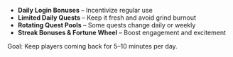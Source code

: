 - **Daily Login Bonuses** – Incentivize regular use
- **Limited Daily Quests** – Keep it fresh and avoid grind burnout
- **Rotating Quest Pools** – Some quests change daily or weekly
- **Streak Bonuses & Fortune Wheel** – Boost engagement and excitement

Goal: Keep players coming back for 5–10 minutes per day.